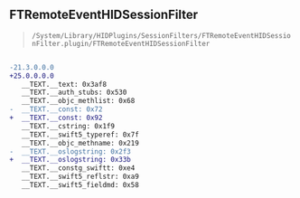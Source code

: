 ## FTRemoteEventHIDSessionFilter

> `/System/Library/HIDPlugins/SessionFilters/FTRemoteEventHIDSessionFilter.plugin/FTRemoteEventHIDSessionFilter`

```diff

-21.3.0.0.0
+25.0.0.0.0
   __TEXT.__text: 0x3af8
   __TEXT.__auth_stubs: 0x530
   __TEXT.__objc_methlist: 0x68
-  __TEXT.__const: 0x72
+  __TEXT.__const: 0x92
   __TEXT.__cstring: 0x1f9
   __TEXT.__swift5_typeref: 0x7f
   __TEXT.__objc_methname: 0x219
-  __TEXT.__oslogstring: 0x2f3
+  __TEXT.__oslogstring: 0x33b
   __TEXT.__constg_swiftt: 0xe4
   __TEXT.__swift5_reflstr: 0xa9
   __TEXT.__swift5_fieldmd: 0x58

```
